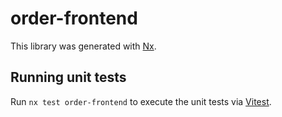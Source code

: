 # order-frontend

This library was generated with [Nx](https://nx.dev).

## Running unit tests

Run `nx test order-frontend` to execute the unit tests via [Vitest](https://vitest.dev/).
